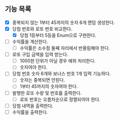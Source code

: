 ## 기능 목록

- [x] 중복되지 않는 1부터 45까지의 숫자 6개 랜덤 생성한다.
- [x] 당첨 번호와 로또 번호 비교한다.
    - [x] 당첨 1등부터 5등을 Enum으로 구현한다. 
- [ ] 수익률을 계산한다.
  - [ ] 수익률은 소수점 둘째 자리에서 반올림해야 한다.

- [ ] 로또 구입 금액을 입력 받는다.
    - [ ] 1000원 단위가 아닐 경우 예외 처리한다.
    - [ ] 숫자여야 한다.
- [ ] 당첨 번호 숫자 6개와 보너스 번호 1개 입력 기능하다.
  - [ ] 숫자는 중복되면 안된다.
  - [ ] 1부터 45까지의 숫자여야 한다.
- [ ] 발행한 로또 수량 및 번호를 출력한다.
  - [ ] 로또 번호는 오름차순으로 정렬되어야 한다.
- [ ] 당첨 내역을 출력한다.
- [ ] 수익률을 출력한다.